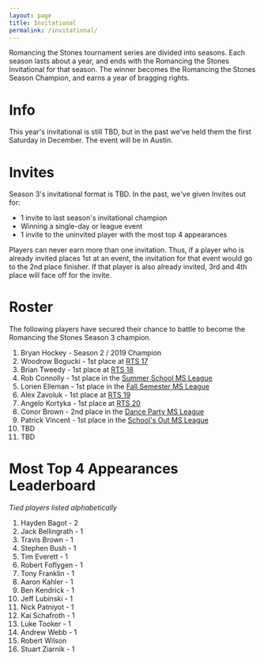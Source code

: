 ```yaml
---
layout: page
title: Invitational
permalink: /invitational/
---
```


Romancing the Stones tournament series are divided into seasons. Each season lasts about
a year, and ends with the Romancing the Stones Invitational for that season. The winner
becomes the Romancing the Stones Season Champion, and earns a year of bragging rights.

# Info

This year's invitational is still TBD, but in the past we've held them the first Saturday
in December. The event will be in Austin.

# Invites

Season 3's invitational format is TBD. In the past, we've given Invites out for:

* 1 invite to last season's invitational champion
* Winning a single-day or league event
* 1 invite to the uninvited player with the most top 4 appearances

Players can never earn more than one invitation. Thus, if a player who is already
invited places 1st at an event, the invitation for that event would go to the 2nd place
finisher. If that player is also already invited, 3rd and 4th place will face off for
the invite.

# Roster

The following players have secured their chance to battle to become the Romancing the
Stones Season 3 champion.

1. Bryan Hockey - Season 2 / 2019 Champion
2. Woodrow Bogucki - 1st place at [RTS 17](/results/2020-01-12)
3. Brian Tweedy - 1st place at [RTS 18](/results/2020-02-29)
3. Rob Connolly - 1st place in the [Summer School MS League](/results/2020-07-24)
4. Lorien Elleman - 1st place in the [Fall Semester MS League](/results/2020-11-02)
5. Alex Zavoluk - 1st place at [RTS 19](/results/2020-11-14)
6. Angelo Kortyka - 1st place at [RTS 20](/results/2021-02-06)
7. Conor Brown - 2nd place in the [Dance Party MS League](/results/2021-02-22)
8. Patrick Vincent - 1st place in the [School's Out MS League](/results/2021-04-26)
9. TBD
10. TBD

# Most Top 4 Appearances Leaderboard

*Tied players listed alphabetically*

1. Hayden Bagot - 2
1. Jack Bellingrath - 1
1. Travis Brown - 1
1. Stephen Bush - 1
1. Tim Everett - 1
1. Robert Foflygen - 1
1. Tony Franklin - 1
1. Aaron Kahler - 1
1. Ben Kendrick - 1
1. Jeff Lubinski - 1
1. Nick Patniyot - 1
1. Kai Schafroth - 1
1. Luke Tooker - 1
1. Andrew Webb - 1
1. Robert Wilson
1. Stuart Ziarnik - 1

